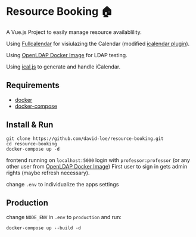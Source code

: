 # Resource Booking 🏠
A Vue.js Project to easily manage resource availablility.


Using [Fullcalendar](https://fullcalendar.io/) for visiulazing the Calendar (modified [icalendar plugin](https://github.com/fullcalendar/fullcalendar/tree/master/packages/icalendar)).

Using [OpenLDAP Docker Image](https://github.com/rroemhild/docker-test-openldap) for LDAP testing.

Using [ical.js](https://github.com/mozilla-comm/ical.js/) to generate and handle iCalendar.

## Requirements
- [docker](https://docs.docker.com/engine/install/)
- [docker-compose](https://docs.docker.com/compose/install/)

## Install & Run
```
git clone https://github.com/david-loe/resource-booking.git
cd resource-booking
docker-compose up -d
```
frontend running on `localhost:5000` login with `professor:professor` (or any other user from [OpenLDAP Docker Image](https://github.com/rroemhild/docker-test-openldap))
First user to sign in gets admin rights (maybe refresh necessary).

change `.env` to individualize the apps settings

## Production
change `NODE_ENV` in `.env` to `production` and run:
```
docker-compose up --build -d
```
